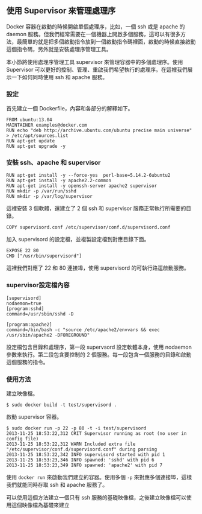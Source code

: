 ## 使用 Supervisor 來管理處理序
Docker 容器在啟動的時候開啟單個處理序，比如，一個 ssh 或是 apache 的 daemon 服務。但我們經常需要在一個機器上開啟多個服務，這可以有很多方法，最簡單的就是把多個啟動指令放到一個啟動指令碼裡面，啟動的時候直接啟動這個指令碼，另外就是安裝處理序管理工具。

本小節將使用處理序管理工具 supervisor 來管理容器中的多個處理序。使用 Supervisor 可以更好的控制、管理、重啟我們希望執行的處理序。在這裡我們展示一下如何同時使用 ssh 和 apache 服務。

### 設定
首先建立一個 Dockerfile，內容和各部分的解釋如下。
```
FROM ubuntu:13.04
MAINTAINER examples@docker.com
RUN echo "deb http://archive.ubuntu.com/ubuntu precise main universe" > /etc/apt/sources.list
RUN apt-get update
RUN apt-get upgrade -y
```

### 安裝 ssh、apache 和 supervisor
```
RUN apt-get install -y --force-yes  perl-base=5.14.2-6ubuntu2
RUN apt-get install -y apache2.2-common
RUN apt-get install -y openssh-server apache2 supervisor
RUN mkdir -p /var/run/sshd
RUN mkdir -p /var/log/supervisor
```

這裡安裝 3 個軟體，還建立了 2 個 ssh 和 supervisor 服務正常執行所需要的目錄。
```
COPY supervisord.conf /etc/supervisor/conf.d/supervisord.conf
```
加入 supervisord 的設定檔，並複製設定檔到對應目錄下面。

```
EXPOSE 22 80
CMD ["/usr/bin/supervisord"]
```
這裡我們對應了 22 和 80 連接埠，使用 supervisord 的可執行路逕啟動服務。


### supervisor設定檔內容
```
[supervisord]
nodaemon=true
[program:sshd]
command=/usr/sbin/sshd -D

[program:apache2]
command=/bin/bash -c "source /etc/apache2/envvars && exec /usr/sbin/apache2 -DFOREGROUND"
```
設定檔包含目錄和處理序，第一段 supervsord 設定軟體本身，使用 nodaemon 參數來執行。第二段包含要控制的 2 個服務。每一段包含一個服務的目錄和啟動這個服務的指令。

### 使用方法
建立映像檔。
```
$ sudo docker build -t test/supervisord .
```
啟動 supervisor 容器。
```
$ sudo docker run -p 22 -p 80 -t -i test/supervisord
2013-11-25 18:53:22,312 CRIT Supervisor running as root (no user in config file)
2013-11-25 18:53:22,312 WARN Included extra file "/etc/supervisor/conf.d/supervisord.conf" during parsing
2013-11-25 18:53:22,342 INFO supervisord started with pid 1
2013-11-25 18:53:23,346 INFO spawned: 'sshd' with pid 6
2013-11-25 18:53:23,349 INFO spawned: 'apache2' with pid 7
```
使用 `docker run` 來啟動我們建立的容器。使用多個 `-p` 來對應多個連接埠，這樣我們就能同時存取 ssh 和 apache 服務了。

可以使用這個方法建立一個只有 ssh 服務的基礎映像檔，之後建立映像檔可以使用這個映像檔為基礎來建立
